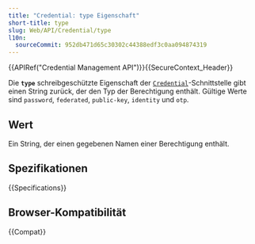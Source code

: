 ```yaml
---
title: "Credential: type Eigenschaft"
short-title: type
slug: Web/API/Credential/type
l10n:
  sourceCommit: 952db471d65c30302c44388edf3c0aa094874319
---
```


{{APIRef("Credential Management API")}}{{SecureContext_Header}}

Die **`type`** schreibgeschützte Eigenschaft der [`Credential`](/de/docs/Web/API/Credential)-Schnittstelle gibt einen String zurück, der den Typ der Berechtigung enthält. Gültige Werte sind `password`, `federated`, `public-key`, `identity` und `otp`.

## Wert

Ein String, der einen gegebenen Namen einer Berechtigung enthält.

## Spezifikationen

{{Specifications}}

## Browser-Kompatibilität

{{Compat}}
